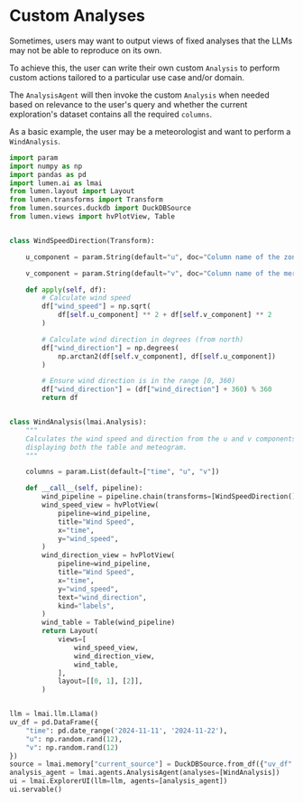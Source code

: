 # Custom Analyses

Sometimes, users may want to output views of fixed analyses that the LLMs may not be able to reproduce on its own.

To achieve this, the user can write their own custom `Analysis` to perform custom actions tailored to a particular use case and/or domain.

The `AnalysisAgent` will then invoke the custom `Analysis` when needed based on relevance to the user's query and whether the current exploration's dataset contains all the required `columns`.

As a basic example, the user may be a meteorologist and want to perform a `WindAnalysis`.

```python
import param
import numpy as np
import pandas as pd
import lumen.ai as lmai
from lumen.layout import Layout
from lumen.transforms import Transform
from lumen.sources.duckdb import DuckDBSource
from lumen.views import hvPlotView, Table


class WindSpeedDirection(Transform):

    u_component = param.String(default="u", doc="Column name of the zonal component")

    v_component = param.String(default="v", doc="Column name of the meridional component")

    def apply(self, df):
        # Calculate wind speed
        df["wind_speed"] = np.sqrt(
            df[self.u_component] ** 2 + df[self.v_component] ** 2
        )

        # Calculate wind direction in degrees (from north)
        df["wind_direction"] = np.degrees(
            np.arctan2(df[self.v_component], df[self.u_component])
        )

        # Ensure wind direction is in the range [0, 360)
        df["wind_direction"] = (df["wind_direction"] + 360) % 360
        return df


class WindAnalysis(lmai.Analysis):
    """
    Calculates the wind speed and direction from the u and v components of wind,
    displaying both the table and meteogram.
    """

    columns = param.List(default=["time", "u", "v"])

    def __call__(self, pipeline):
        wind_pipeline = pipeline.chain(transforms=[WindSpeedDirection()])
        wind_speed_view = hvPlotView(
            pipeline=wind_pipeline,
            title="Wind Speed",
            x="time",
            y="wind_speed",
        )
        wind_direction_view = hvPlotView(
            pipeline=wind_pipeline,
            title="Wind Speed",
            x="time",
            y="wind_speed",
            text="wind_direction",
            kind="labels",
        )
        wind_table = Table(wind_pipeline)
        return Layout(
            views=[
                wind_speed_view,
                wind_direction_view,
                wind_table,
            ],
            layout=[[0, 1], [2]],
        )


llm = lmai.llm.Llama()
uv_df = pd.DataFrame({
    "time": pd.date_range('2024-11-11', '2024-11-22'),
    "u": np.random.rand(12),
    "v": np.random.rand(12)
})
source = lmai.memory["current_source"] = DuckDBSource.from_df({"uv_df": uv_df})
analysis_agent = lmai.agents.AnalysisAgent(analyses=[WindAnalysis])
ui = lmai.ExplorerUI(llm=llm, agents=[analysis_agent])
ui.servable()
```
